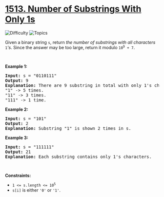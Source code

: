 # [1513. Number of Substrings With Only 1s](https://leetcode.com/problems/number-of-substrings-with-only-1s)

![Difficulty](https://img.shields.io/badge/Difficulty-Medium-blue.svg) ![Topics](https://img.shields.io/badge/Topics-Math,%20String-orange.svg)
<br/>

<p>Given a binary string <code>s</code>, return <em>the number of substrings with all characters</em> <code>1</code><em>&#39;s</em>. Since the answer may be too large, return it modulo <code>10<sup>9</sup> + 7</code>.</p>

<p>&nbsp;</p>
<p><strong class="example">Example 1:</strong></p>

<pre>
<strong>Input:</strong> s = &quot;0110111&quot;
<strong>Output:</strong> 9
<strong>Explanation:</strong> There are 9 substring in total with only 1&#39;s characters.
&quot;1&quot; -&gt; 5 times.
&quot;11&quot; -&gt; 3 times.
&quot;111&quot; -&gt; 1 time.</pre>

<p><strong class="example">Example 2:</strong></p>

<pre>
<strong>Input:</strong> s = &quot;101&quot;
<strong>Output:</strong> 2
<strong>Explanation:</strong> Substring &quot;1&quot; is shown 2 times in s.
</pre>

<p><strong class="example">Example 3:</strong></p>

<pre>
<strong>Input:</strong> s = &quot;111111&quot;
<strong>Output:</strong> 21
<strong>Explanation:</strong> Each substring contains only 1&#39;s characters.
</pre>

<p>&nbsp;</p>
<p><strong>Constraints:</strong></p>

<ul>
	<li><code>1 &lt;= s.length &lt;= 10<sup>5</sup></code></li>
	<li><code>s[i]</code> is either <code>&#39;0&#39;</code> or <code>&#39;1&#39;</code>.</li>
</ul>


